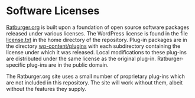 # Software Licenses

[Ratburger.org](https://www.ratburger.org/) is built upon a foundation of
open source software packages released under various
licenses.  The WordPress license is found in the file
[license.txt](https://github.com/Fourmilab/ratburger.org/blob/master/license.txt)
in the home directory of the repository.  Plug-in packages are in the
directory
[wp-content/plugins](https://github.com/Fourmilab/ratburger.org/tree/master/wp-content/plugins)
with each subdirectory containing the license under which it was released.  Local
modifications to these plug-ins are distributed under the same license as the
original plug-in.  Ratburger-specific plug-ins are in the public domain.

The Ratburger.org site uses a small number of proprietary plug-ins which are
not included in this repository.  The site will work without them, albeit
without the features they supply.
